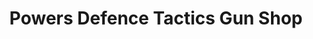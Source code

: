 ---
title: "Powers Defence Tactics Gun Shop"
url: /steubenville/powers-defence-tactics-gun-shop/
shop: Waffen
---